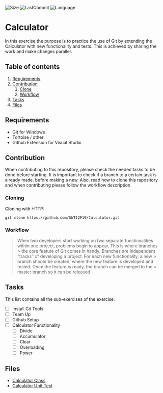 ![Size](https://img.shields.io/github/languages/code-size/SWT12F19/Calculator.svg?style=flat)
![LastCommit](https://img.shields.io/github/last-commit/SWT12F19/Calculator.svg?style=flat)
![Language](https://img.shields.io/github/languages/top/SWT12F19/Calculator.svg?style=flat)

# Calculator

In this exercise the purpose is to practice the use of Git by extending the Calculator with new functionality and tests. This is achieved by sharing the work and make changes parallel.

## Table of contents
1. [Requirements](#requirements)
2. [Contribution](#contribution)
    1. [Clone](#cloning)
    2. [Workflow](#workflow)
3. [Tasks](#tasks)
4. [Files](#files)

## Requirements <a name="requirements"></a>
- Git for Windows
- Tortoise / other
- Github Extension for Visual Studio

## Contribution <a name="contribution"></a>
When contributing to this repository, please check the needed tasks to be done before starting. It is important to check if a branch to a certain task is already made, before making a new. Also, read how to clone this repository and when contributing please follow the workflow description.

### Cloning <a name="cloning"></a>
Cloning with HTTP:

```git clone https://github.com/SWT12F19/Calculator.git```

### Workflow <a name="workflow"></a>

> When two developers start working on two separate functionalities within one project, problems begin to appear. This is where branches > the core feature of Git comes in handy. Branches are independent “tracks” of developing a project. For each new functionality, a new  > branch should be created, where the new feature is developed and tested. Once the feature is ready, the branch can be merged to the > master branch so it can be released

## Tasks <a name="tasks"></a>
This list contains all the sub-exercises of the exercise.

- [ ] Install Git Tools
- [ ] Team Up
- [ ] Github Setup
- [ ] Calculator Functionality
    - [ ] Divide
    - [ ] Accumulator
    - [ ] Clear
    - [ ] Overloading
    - [ ] Power

## Files <a name="files"></a>
- [Calculator Class](UnitTestingCalculator/Calculator/Calculator.cs)
- [Calculator Unit Test](UnitTestingCalculator/Calculator.Test.Unit/CalculatorUnitTests.cs)

